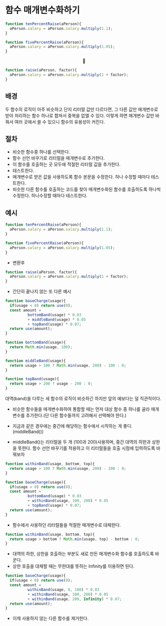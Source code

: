 # 함수 매개변수화하기

```JavaScript
function tenPercentRaise(aPerson){
  aPerson.salary = aPerson.salary.multiply(1.1);
}

function fivePercentRaise(aPerson){
  aPerson.salary = aPerson.salary.multiply(1.05);
}
```

<center>🔽</center>

```JavaScript
function raise(aPerson, factor){
  aPerson.salary = aPerson.salary.multiply(1 + factor);
}
```

## 배경

두 함수의 로직이 아주 비슷하고 단지 리터럴 값만 다르다면, 그 다른 값만 매개변수로 받아 처리하는 함수 하나로 합쳐서 중복을 없앨 수 있다. 이렇게 하면 매개변수 값만 바꿔서 여러 곳에서 쓸 수 있으니 함수의 유용성이 커진다.

## 절차

-   비슷한 함수중 하나를 선택한다.
-   함수 선언 바꾸기로 리터럴을 매개변수로 추가한다.
-   이 함수를 호출하는 곳 모두에 적절한 리터럴 값을 추가한다.
-   테스트한다.
-   매개변수로 받은 값을 사용하도록 함수 본문을 수정한다. 하나 수정할 때마다 테스트한다.
-   비슷한 다른 함수를 호출하는 코드를 찾아 매개변수화된 함수를 호출하도록 하나씩 수정한다. 하나수정할 때마다 테스트한다.

## 예시

```JavaScript
function tenPercentRaise(aPerson){
  aPerson.salary = aPerson.salary.multiply(1.1);
}

function fivePercentRaise(aPerson){
  aPerson.salary = aPerson.salary.multiply(1.05);
}
```

-   변환후

```JavaScript
function raise(aPerson, factor){
  aPerson.salary = aPerson.salary.multiply(1 + factor);
}
```

-   간단히 끝나지 않는 또 다른 예시

```JavaScript
function baseCharge(usage){
  if(usage < 0) return use(0);
  const amount =
          bottomBand(usage) * 0.03
          + middleBand(usage) * 0.05
          + topBand(usage) * 0.07;
  return use(amount);
}

function bottomBand(usage){
  return Math.min(usage, 100);
}

function middleBand(usage){
  return usage > 100 ? Math.min(usage, 200) - 100 : 0;
}

function topBand(usage){
  return usage > 200 ? usage - 200 : 0;
}
```

대역(band)을 다루는 세 함수의 로직이 비슷하긴 하지만 앞의 예보다는 덜 직관적이다.

-   비슷한 함수들을 매개변수화하여 통합할 때는 먼저 대상 함수 중 하나를 골라 매개변수를 추가한다.(단 다른 함수들까지 고려해서 선택해야 한다.)

-   지금과 같은 경우에는 중간에 해당하는 함수에서 시작하는 게 좋다. (middleBand())

-   middleBand()는 리터럴을 두 개 (100과 200)사용하며, 중간 대역의 하한과 상한을 뜻한다. 함수 선언 바꾸기를 적용하고 이 리터럴들을 호출 시점에 입력하도록 바꿔보자

```JavaScript
function withinBand(usage, bottom, top){
  return usage > 100 ? Math.min(usage, 200) - 100 : 0;
}

function baseCharge(usage){
  if(usage < 0) return use(0);
  const amount =
          bottomBand(usage) * 0.03
          + withinBand(usage, 100, 200) * 0.05
          + topBand(usage) * 0.07;
  return use(amount);
}
```

-   함수에서 사용하던 리터럴들을 적절한 매개변수로 대체한다.

```JavaScript
function withinBand(usage, bottom, top){
  return usage > bottom ? Math.min(usage, top) - bottom : 0;
}
```

-   대역의 하한, 상한을 호출하는 부분도 새로 만든 매개변수화 함수를 호출하도록 바꾼다.
-   상한 호출을 대채할 때는 무한대를 뜻하는 Infinity를 이용하면 된다.

```JavaScript
function baseCharge(usage){
  if(usage < 0) return use(0);
  const amount =
          withinBand(usage, 0, 100) * 0.03
          + withinBand(usage, 100, 200) * 0.05
          + withinBand(usage, 200, Infinity) * 0.07;
  return use(amount);
}
```

-   이제 사용하지 않는 다른 함수를 제거한다.
